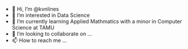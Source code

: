 - 👋 Hi, I’m @kvnlines
- 👀 I’m interested in Data Science
- 🌱 I’m currently learning Applied Mathmatics with a minor in Computer Science at TAMU
- 💞️ I’m looking to collaborate on ...
- 📫 How to reach me ...

<!---
kvnlines/kvnlines is a ✨ special ✨ repository because its `README.md` (this file) appears on your GitHub profile.
You can click the Preview link to take a look at your changes.
--->
